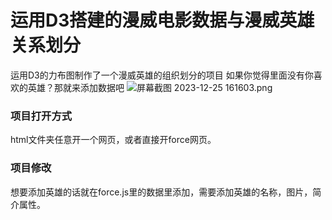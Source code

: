 # 运用D3搭建的漫威电影数据与漫威英雄关系划分
运用D3的力布图制作了一个漫威英雄的组织划分的项目
如果你觉得里面没有你喜欢的英雄？那就来添加数据吧
![屏幕截图 2023-12-25 161603.png](https://s2.loli.net/2023/12/25/IY3mRAy7pHiNBZs.png)

### 项目打开方式
html文件夹任意开一个网页，或者直接开force网页。

### 项目修改
想要添加英雄的话就在force.js里的数据里添加，需要添加英雄的名称，图片，简介属性。
